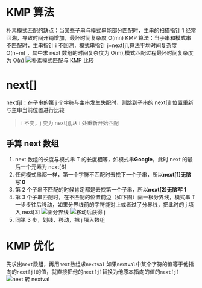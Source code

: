 # KMP 算法
朴素模式匹配的缺点：当某些子串与模式串能部分匹配时，主串的扫描指针 1 经常回溯，导致时间开销增加，最坏时间复杂度 O(mn)
KMP 算法：当子串和模式串不匹配时，主串指针 i 不回溯，模式串指针 j=next\[j\],算法平均时间复杂度 O(n+m) ，其中求 next 数组的时间复杂度为 O(m),模式匹配过程最坏时间复杂度为 O(n)
![朴素模式匹配与 KMP 比较](https://cdn.jsdelivr.net/gh/tippye/PicCloud@master/uPic/2022/10/14/iv96he.png)

# next[]
next[j]：在子串的第 j 个字符与主串发生失配时，则跳到子串的 next[j] 位置重新与主串当前位置进行比较
> i 不变，j 变为 next[j],从 i 处重新开始匹配
## 手算 next 数组
1. next 数组的长度与模式串 T 的长度相等，如模式串**Google**，此时 next 的最后一个元素为 next[6]  
2. 任何模式串都一样，第一个字符不匹配时去找下一个子串，所以**next[1]无脑写 0**
3. 第 2 个子串不匹配的时候肯定都是去找第一个子串，所以**next[2]无脑写 1**
4. 第 3 个子串匹配时，在不匹配的位置前边（如下图）画一根分界线，模式串 T 一步步往后移动，如果分界线前的字符能对上或者过了分界线，把此时的 j 填入 next[3]
    ![画分界线](https://cdn.jsdelivr.net/gh/tippye/PicCloud@master/uPic/2022/10/14/rXaGCs.png)
    ![移动后获得 j](https://cdn.jsdelivr.net/gh/tippye/PicCloud@master/uPic/2022/10/14/q0c5I3.png)
4. 同第 3 步，划线，移动，把 j 填入数组
# KMP 优化
先求出`next`数组，再用`next`数组求`nextval`
如果`nextval`中某个字符的值等于他指向的`next[j]`的值，就直接把他的`next[j]`替换为他原本指向的值的`next[j]`
![next 转 nextval](https://cdn.jsdelivr.net/gh/tippye/PicCloud@master/uPic/2022/10/14/VDnxeN.png)